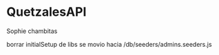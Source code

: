 # QuetzalesAPI
Sophie chambitas

borrar initialSetup de libs se movio hacia /db/seeders/admins.seeders.js